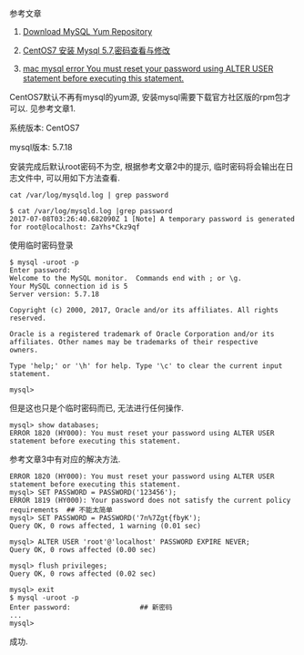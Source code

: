 
参考文章

1. [Download MySQL Yum Repository](https://dev.mysql.com/downloads/repo/yum/)

2. [CentOS7 安装 Mysql 5.7,密码查看与修改](http://53cto.blog.51cto.com/9899631/1841404)

3. [mac mysql error You must reset your password using ALTER USER statement before executing this statement.](http://www.cnblogs.com/debmzhang/p/5013540.html)

CentOS7默认不再有mysql的yum源, 安装mysql需要下载官方社区版的rpm包才可以. 见参考文章1.

系统版本: CentOS7

mysql版本: 5.7.18 

安装完成后默认root密码不为空, 根据参考文章2中的提示, 临时密码将会输出在日志文件中, 可以用如下方法查看.

`cat /var/log/mysqld.log | grep password`

```
$ cat /var/log/mysqld.log |grep password
2017-07-08T03:26:40.682090Z 1 [Note] A temporary password is generated for root@localhost: ZaYhs*Ckz9qf
```

使用临时密码登录

```
$ mysql -uroot -p
Enter password: 
Welcome to the MySQL monitor.  Commands end with ; or \g.
Your MySQL connection id is 5
Server version: 5.7.18

Copyright (c) 2000, 2017, Oracle and/or its affiliates. All rights reserved.

Oracle is a registered trademark of Oracle Corporation and/or its
affiliates. Other names may be trademarks of their respective
owners.

Type 'help;' or '\h' for help. Type '\c' to clear the current input statement.

mysql>
```

但是这也只是个临时密码而已, 无法进行任何操作.

```
mysql> show databases;
ERROR 1820 (HY000): You must reset your password using ALTER USER statement before executing this statement.
```

参考文章3中有对应的解决方法.

```
ERROR 1820 (HY000): You must reset your password using ALTER USER statement before executing this statement.
mysql> SET PASSWORD = PASSWORD('123456'); 
ERROR 1819 (HY000): Your password does not satisfy the current policy requirements  ## 不能太简单
mysql> SET PASSWORD = PASSWORD('7n%7Zgt{fbyK');
Query OK, 0 rows affected, 1 warning (0.01 sec)

mysql> ALTER USER 'root'@'localhost' PASSWORD EXPIRE NEVER;
Query OK, 0 rows affected (0.00 sec)

mysql> flush privileges;
Query OK, 0 rows affected (0.02 sec)

mysql> exit
$ mysql -uroot -p
Enter password:                 ## 新密码
...
mysql> 
```

成功.